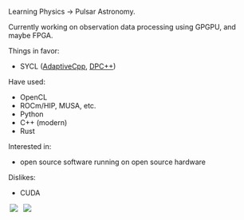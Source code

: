 Learning Physics -> Pulsar Astronomy. 

Currently working on observation data processing using GPGPU, and maybe FPGA.

Things in favor:
* SYCL ([AdaptiveCpp](https://github.com/AdaptiveCpp/AdaptiveCpp), [DPC++](https://github.com/intel/llvm/))

Have used:
* OpenCL
* ROCm/HIP, MUSA, etc.
* Python
* C++ (modern)
* Rust

Interested in:
* open source software running on open source hardware

Dislikes:
* CUDA

<p>
<img style="margin: auto 0.233em" src="https://github-readme-stats.vercel.app/api?username=fxzjshm&include_all_commits=true&show_icons=true&bg_color=00000000" />
<img style="margin: auto 0.233em" src="https://github-readme-stats.vercel.app/api/top-langs/?username=fxzjshm&hide=css,html,javascript,m4&layout=compact&bg_color=00000000&card_width=333" />
</p>
